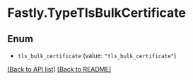# Fastly.TypeTlsBulkCertificate

## Enum


* `tls_bulk_certificate` (value: `"tls_bulk_certificate"`)



[[Back to API list]](../../README.md#endpoints) [[Back to README]](../../README.md)
